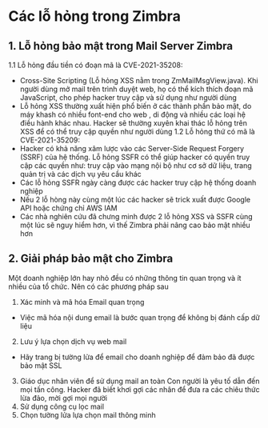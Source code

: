 # Các lỗ hỏng trong Zimbra
## 1. Lỗ hỏng bảo mật trong Mail Server Zimbra
1.1 Lỗ hỏng đầu tiền có đoạn mã là CVE-2021-35208:
- Cross-Site Scripting (Lỗ hỏng XSS nằm trong ZmMailMsgView.java). Khi người dùng mở mail trên trình duyệt web, họ có thể kích thích đoạn mã JavaScript, cho phép hacker truy cập và sử dụng như người dùng
- Lỗ hỏng XSS thường xuất hiện phổ biến ở các thành phần bảo mật, do máy khash có nhiều font-end cho web , di động và nhiều các loại hệ điều hành khác nhau. Hacker sẽ thường xuyên khai thác lỗ hỏng trên XSS để có thể truy cập quyền như người dùng
1.2 Lỗ hỏng thứ có mã là CVE-2021-35209:
- Hacker có khả năng xâm lược vào các Server-Side Request Forgery (SSRF) của hệ thống. Lỗ hỏng SSFR có thể giúp hacker có quyền truy cập các quyền như: truy cập vào mạng nội bộ như cơ sở dữ liệu, trang quản trị và các dịch vụ yêu cầu khác
- Các lỗ hỏng SSFR ngày càng được các hacker truy cập hệ thống doanh nghiệp
- Nếu 2 lỗ hòng này cùng một lúc các hacker sẽ trick xuất được Google API hoặc chứng chỉ AWS IAM
- Các nhà nghiên cứu đã chưng minh được  2 lỗ hỏng XSS và SSFR cùng một lúc sẽ nguy hiểm hơn, vì thế Zimbra phải nâng cao bảo mật nhiều hơn

## 2. Giải pháp bảo mật cho Zimbra

Một doanh nghiệp lớn hay nhỏ đều có những thông tin quan trọng và ít nhiều của tổ chức. Nên có các phương pháp sau
1. Xác minh và mã hóa Email quan trọng
- Việc mã hóa nội dung email là bước quan trọng để không bị đánh cấp dữ liệu
2. Lưu ý lựa chọn dịch vụ web mail
- Hãy trang bị tường lửa để email cho doanh nghiệp để đảm bảo đã được bảo mật SSL
3. Giáo dục nhân viên để sử dụng mail an toàn
Con người là yêu tố dẫn đến mọi tấn công. Hacker đã biết khơi gợi các nhân để đưa ra các chiêu thức lừa đảo, mời gợi mọi người 
4. Sử dụng công cụ lọc mail
5. Chọn tường lửa lựa chọn mail thông minh
